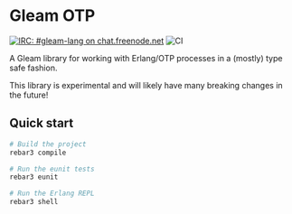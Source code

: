 # Gleam OTP

<!-- <a href="https://github.com/gleam-lang/otp/releases"><img src="https://img.shields.io/github/release/gleam-lang/otp" alt="GitHub release"></a> -->
<a href="https://webchat.freenode.net/#gleam-lang"><img src="https://img.shields.io/badge/freenode%20chat-%23gleam--lang-blue" alt="IRC: #gleam-lang on chat.freenode.net"></a>
![CI](https://github.com/gleam-lang/otp/workflows/test/badge.svg?branch=master)

A Gleam library for working with Erlang/OTP processes in a (mostly) type safe
fashion.

This library is experimental and will likely have many breaking changes in the
future!


## Quick start

```sh
# Build the project
rebar3 compile

# Run the eunit tests
rebar3 eunit

# Run the Erlang REPL
rebar3 shell
```
